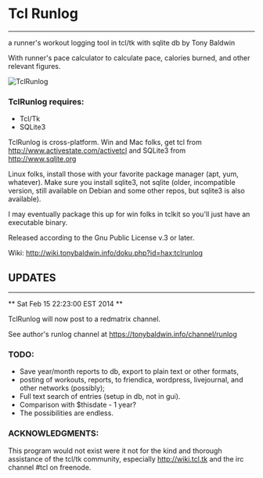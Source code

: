 # Tcl Runlog
-------------
a runner's workout logging tool
in tcl/tk with sqlite db
by Tony Baldwin

With runner's pace calculator to calculate pace, calories burned,
and other relevant figures.

![TclRunlog](http://tonybaldwin.homelinux.net/images/tclrunlog012914003636.jpg)

### TclRunlog requires:
* Tcl/Tk 
* SQLite3 

TclRunlog is cross-platform.
Win and Mac folks, get tcl from http://www.activestate.com/activetcl
and SQLite3 from http://www.sqlite.org

Linux folks, install those with your favorite package manager (apt, yum,
whatever). Make sure you install sqlite3, not sqlite (older, incompatible
version, still available on Debian and some other repos, but sqlite3 is also
available).

I may eventually package this up for win folks in tclkit so you'll just have an executable binary.

Released according to the Gnu Public License v.3 or later.

Wiki: http://wiki.tonybaldwin.info/doku.php?id=hax:tclrunlog

## UPDATES
-----------------------------------------------------------
** Sat Feb 15 22:23:00 EST 2014 **

TclRunlog will now post to a redmatrix channel.

See author's runlog channel at https://tonybaldwin.info/channel/runlog

### TODO: 
* Save year/month reports to db, export to plain text or other formats,
* posting of workouts, reports, to friendica, wordpress, livejournal, and other networks (possibly); 
* Full text search of entries (setup in db, not in gui).
* Comparison with $thisdate - 1 year?
* The possibilities are endless.

### ACKNOWLEDGMENTS:
This program would not exist were it not for the kind and 
thorough assistance of the tcl/tk community, 
especially http://wiki.tcl.tk and the
irc channel #tcl on freenode.

